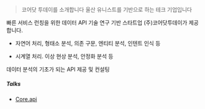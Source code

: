 > 코어닷 투데이를 소개합니다
> 울산 유니스트를 기반으로 하는 테크 기업입니다

빠른 서비스 런칭을 위한 데이터 API 기술 연구 기반 스타트업 (주)코어닷투데이가 제공합니다.

- 자연어 처리, 형태소 분석, 의존 구문, 엔티티 분석, 인텐트 인식 등 

- 시계열 처리. 이상 현상 분석, 안정화 분석 등

데이터 분석의 기초가 되는 API 제공 및 컨설팅

##### Talks

- [Core.api](http://api.core.today/)

[1]: //api.core.today/

